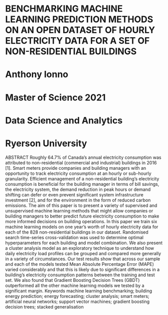# BENCHMARKING MACHINE LEARNING PREDICTION METHODS ON AN OPEN DATASET OF HOURLY ELECTRICITY DATA FOR A SET OF NON-RESIDENTIAL BUILDINGS

# Anthony Ionno
# Master of Science 2021
# Data Science and Analytics	
# Ryerson University 

ABSTRACT
Roughly 64.7% of Canada’s annual electricity consumption was attributed to non-residential (commercial and industrial) buildings in 2016 [1]. Smart meters provide companies and building managers with an opportunity to track electricity consumption at an hourly or sub-hourly granularity. Efficient management of a non-residential building’s electricity consumption is beneficial for the building manager in terms of bill savings, the electricity system, the demand reduction in peak hours or demand shifting can defer or even prevent significant system infrastructure investment [2], and for the environment in the form of reduced carbon emissions. The aim of this paper is to present a variety of supervised and unsupervised machine learning methods that might allow companies or building managers to better predict future electricity consumption to make more informed decisions on building operations. In this paper we train six machine learning models on one year’s worth of hourly electricity data for each of the 828 non-residential buildings in our dataset. Randomised search time-series cross-validation was used to determine optimal hyperparameters for each building and model combination. We also present a cluster analysis model as an exploratory technique to understand how daily electricity load profiles can be grouped and compared more generally in a variety of circumstances. Our test results show that across our sample and each of the models tested Mean Absolute Percentage Error (MAPE) varied considerably and that this is likely due to significant differences in a building’s electricity consumption patterns between the training and test set. We also found that Gradient Boosting Decision Trees (GBDT) outperformed all the other machine learning models we tested by a significant margin.
Keywords
machine learning benchmarking; building energy prediction; energy forecasting; cluster analysis; smart meters; artificial neural networks; support vector machines; gradient boosting decision trees; stacked generalisation
